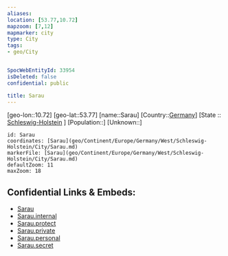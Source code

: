 ```yaml
---
aliases: 
location: [53.77,10.72]
mapzoom: [7,12] 
mapmarker: city 
type: City
tags:
- geo/City


SpocWebEntityId: 33954
isDeleted: false
confidential: public

title: Sarau
---
```

[geo-lon::10.72]
[geo-lat::53.77]
[name::Sarau]
[Country::[Germany](geo/Continent/Europe/Germany.md)]
[State :: [Schleswig-Holstein](geo/Continent/Europe/Germany/West/Schleswig-Holstein.md) ]
[Population::]
[Unknown::]


```leaflet
id: Sarau
coordinates: [Sarau](geo/Continent/Europe/Germany/West/Schleswig-Holstein/City/Sarau.md)
markerFile: [Sarau](geo/Continent/Europe/Germany/West/Schleswig-Holstein/City/Sarau.md)
defaultZoom: 11 
maxZoom: 18
```


## Confidential Links & Embeds: 
- [Sarau](../../../../../../../../_public/geo/Continent/Europe/Germany/West/Schleswig-Holstein/City/Sarau.md) 
- [Sarau.internal](../../../../../../../../_internal/geo/Continent/Europe/Germany/West/Schleswig-Holstein/City/Sarau.internal.md) 
- [Sarau.protect](../../../../../../../../_protect/geo/Continent/Europe/Germany/West/Schleswig-Holstein/City/Sarau.protect.md) 
- [Sarau.private](../../../../../../../../_private/geo/Continent/Europe/Germany/West/Schleswig-Holstein/City/Sarau.private.md) 
- [Sarau.personal](../../../../../../../../_personal/geo/Continent/Europe/Germany/West/Schleswig-Holstein/City/Sarau.personal.md) 
- [Sarau.secret](../../../../../../../../_secret/geo/Continent/Europe/Germany/West/Schleswig-Holstein/City/Sarau.secret.md) 
